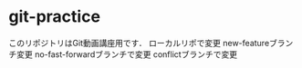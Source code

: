 # git-practice
このリポジトリはGit動画講座用です．
ローカルリポで変更
new-featureブランチ変更
no-fast-forwardブランチで変更
conflictブランチで変更
